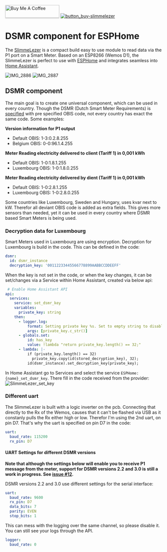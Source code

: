 <a href="https://www.buymeacoffee.com/zuidwijk" target="_blank"><img src="https://www.buymeacoffee.com/assets/img/custom_images/orange_img.png" alt="Buy Me A Coffee" style="height: 41px !important;width: 174px !important;box-shadow: 0px 3px 2px 0px rgba(190, 190, 190, 0.5) !important;-webkit-box-shadow: 0px 3px 2px 0px rgba(190, 190, 190, 0.5) !important;" ></a>&nbsp;<a href="https://www.zuidwijk.com/product/slimmelezer/" target="_blank">![button_buy-slimmelezer](https://user-images.githubusercontent.com/10123063/127783836-900027f9-e7ea-4084-89e8-89e1cc5f486e.png)</a>

# DSMR component for ESPHome

The [SlimmeLezer](https://www.zuidwijk.com/product/slimmelezer/) is a compact build easy to use module to read data via the P1 port on a Smart Meter. Based on an ESP8266 (Wemos D1), the SlimmeLezer is perfect to use with [ESPHome](https://esphome.io) and integrates seamless into [Home Assistant](https://www.home-assistant.io).

![IMG_2886](https://user-images.githubusercontent.com/10123063/127781811-f3a67082-32f3-4633-803a-d320bc6af3e4.jpeg)
![IMG_2887](https://user-images.githubusercontent.com/10123063/127781814-8bbe0781-5bdb-4e65-97ac-509afdb0b72d.jpeg)

## DSMR component
The main goal is to create one universal component, which can be used in every country. Though the DSMR (Dutch Smart Meter Requirements) is [specified](https://www.netbeheernederland.nl/_upload/Files/Slimme_meter_15_a727fce1f1.pdf) with pre specified OBIS code, not every country has exact the same code. Some examples:

**Version information for P1 output**
- Default OBIS: 1-3:0.2.8.255
- Belgium OBIS: 0-0:96.1.4.255

**Meter Reading electricity delivered to client (Tariff 1) in 0,001 kWh**
- Default OBIS: 1-0:1.8.1.255
- Luxembourg OBIS: 1-0:1.8.0.255

**Meter Reading electricity delivered by dient (Tariff 1) in 0,001 kWh**
- Default OBIS: 1-0:2.8.1.255
- Luxembourg OBIS: 1-0:2.8.0.255

Some countries like Luxembourg, Sweden and Hungary, uses kvar next to kW. Therefor all deviant OBIS code is added as extra fields. This gives more sensors than needed, yet it can be used in every country where DSMR based Smart Meters is being used.

### Decryption data for Luxembourg
Smart Meters used in Luxembourg are using encryption. Decryption for Luxembourg is build in the code. This can be defined in the code:

```YAML
dsmr:
  id: dsmr_instance
  decryption_key: '00112233445566778899AABBCCDDEEFF'
```

When the key is not set in the code, or when the key changes, it can be set/changes via a Service within Home Assistant, created via below api:

```YAML
 # Enable Home Assistant API
api:
  services:
    service: set_dsmr_key
    variables:
      private_key: string
    then:
      - logger.log:
          format: Setting private key %s. Set to empty string to disable
          args: [private_key.c_str()]
      - globals.set:
          id: has_key
          value: !lambda "return private_key.length() == 32;"
      - lambda: |-
          if (private_key.length() == 32)
            private_key.copy(id(stored_decryption_key), 32);
          id(dsmr_instance).set_decryption_key(private_key);
```

In Home Assistant go to Services and select the service `ESPHome: {name}_set_dsmr_key`. There fill in the code received from the provider:
![SlimmeLezer_set_key](https://user-images.githubusercontent.com/10123063/127783141-52d3ae77-e02b-4296-a1fb-78ab3bbe5ff3.jpg)

### Different uart
The SlimmeLezer is built with a logic inverter on the pcb. Connecting that directly to the Rx of the Wemos, causes that it can't be flashed via USB as it constanly pulls the Rx either high or low. Therefor I'm using the 2nd uart, on pin D7. That's why the uart is specified on pin D7 in the code:

```YAML
uart:
  baud_rate: 115200
  rx_pin: D7
```

#### UART Settings for different DSMR versions

**Note that although the settings below will enable you to receive P1 message from the meter, support for DSMR versions 2.2 and 3.0 is still a work in progress. See [issue #12](https://github.com/zuidwijk/dsmr/issues/12).**

DSMR versions 2.2 and 3.0 use different settings for the serial interface:

```yaml
uart:
  baud_rate: 9600
  rx_pin: D7
  data_bits: 7
  parity: EVEN
  stop_bits: 1
```

This can mess with the logging over the same channel, so please disable it. You can still see your logs through the API.

```yaml
logger:
  baud_rate: 0
```
